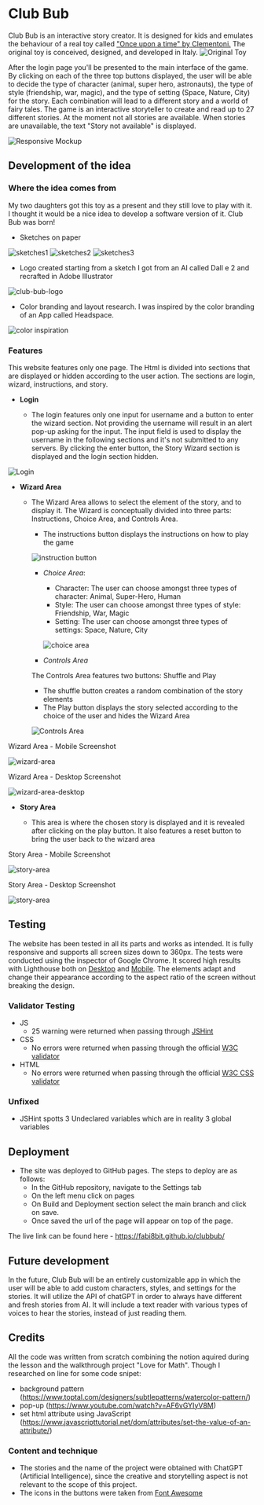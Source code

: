 # Club Bub

Club Bub is an interactive story creator. It is designed for kids and emulates the behaviour of a real toy called ["Once upon a time" by Clementoni.](https://en.clementoni.com/collections/the-best-loved/products/once-upon-a-time) The original toy is conceived, designed, and developed in Italy.
![Original Toy](readme_assets/readme_imgs/clementoni_toy.webp)

After the login page you'll be presented to the main interface of the game. By clicking on each of the three top buttons displayed, the user will be able to decide the type of character (animal, super hero, astronauts), the type of style (friendship, war, magic), and the type of setting (Space, Nature, City) for the story. Each combination will lead to a different story and a world of fairy tales. The game is an interactive storyteller to create and read up to 27 different stories. At the moment not all stories are available. When stories are unavailable, the text "Story not available" is displayed.

![Responsive Mockup](readme_assets/readme_imgs/club-bub_responsive.webp)




## Development of the idea

### Where the idea comes from

My two daughters got this toy as a present and they still love to play with it. I thought it would be a nice idea to develop a software version of it. Club Bub was born!

- Sketches on paper

![sketches1](readme_assets/readme_imgs/button-functionality-sketch.webp)
![sketches2](readme_assets/readme_imgs/wire-sketch-clubbub.webp)
![sketches3](readme_assets/readme_imgs/sketch_functions.webp)

- Logo created starting from a sketch I got from an AI called Dall e 2 and recrafted in Adobe Illustrator

![club-bub-logo](readme_assets/readme_imgs/clubbub-logo-ext.webp)

- Color branding and layout research. I was inspired by the color branding of an App called Headspace.

![color inspiration](readme_assets/readme_imgs/hs_app_scshot.webp)




### Features

This website features only one page. The Html is divided into sections that are displayed or hidden according to the user action. The sections are login, wizard, instructions, and story.

- __Login__

  - The login features only one input for username and a button to enter the wizard section. Not providing the username will result in an alert pop-up asking for the input. The input field is used to display the username in the following sections and it's not submitted to any servers. By clicking the enter button, the Story Wizard section is displayed and the login section hidden.
 
![Login](readme_assets/readme_imgs/mobile_login_ss.webp)

- __Wizard Area__

  - The Wizard Area allows to select the element of the story, and to display it. The Wizard is conceptually divided into three parts: Instructions, Choice Area, and Controls Area. 

    - The instructions button displays the instructions on how to play the game

    ![instruction button](readme_assets/readme_imgs/instructionButton.webp)

    - _Choice Area_:

      - Character: The user can choose amongst three types of character: Animal, Super-Hero, Human
      - Style: The user can choose amongst three types of style: Friendship, War, Magic
      - Setting: The user can choose amongst three types of settings: Space, Nature, City

      ![choice area](readme_assets/readme_imgs/choiceArea.webp)

    - _Controls Area_

    The Controls Area features two buttons: Shuffle and Play
      - The shuffle button creates a random combination of the story elements
      - The Play button displays the story selected according to the choice of the user and hides the Wizard Area

      ![Controls Area](readme_assets/readme_imgs/controlsArea.webp)

Wizard Area - Mobile Screenshot

![wizard-area](readme_assets/readme_imgs/mobile-wizard-ss.webp)

Wizard Area - Desktop Screenshot

![wizard-area-desktop](readme_assets/readme_imgs/wizard-dsktop.webp)



- __Story Area__

  - This area is where the chosen story is displayed and it is revealed after clicking on the play button. It also features a reset button to bring the user back to the wizard area

Story Area - Mobile Screenshot

![story-area](readme_assets/readme_imgs/mobile-story-display.webp)

Story Area - Desktop Screenshot

![story-area](readme_assets/readme_imgs/storyArea-desktop.webp)



## Testing 

The website has been tested in all its parts and works as intended. It is fully responsive and supports all screen sizes down to 360px. The tests were conducted using the inspector of Google Chrome. It scored high results with Lighthouse both on [Desktop](readme_assets/readme_imgs/lighthouse_desktop.webp) and [Mobile](readme_assets/readme_imgs/lighthouse_mobile.webp).
The elements adapt and change their appearance according to the aspect ratio of the screen without breaking the design.




### Validator Testing 

- JS
  - 25 warning were returned when passing through [JSHint](readme_assets/JSHint_warnings.md)
- CSS
  - No errors were returned when passing through the official [W3C validator](readme_assets/test_screenshots/club-bub_w3cJigSaw.png)
- HTML
  - No errors were returned when passing through the official [W3C CSS validator](readme_assets/test_screenshots/club-bub_w3cvalidator.png)

### Unfixed

- JSHint spotts 3 Undeclared variables which are in reality 3 global variables





## Deployment

- The site was deployed to GitHub pages. The steps to deploy are as follows: 
  - In the GitHub repository, navigate to the Settings tab 
  - On the left menu click on pages
  - On Build and Deployment section select the main branch and click on save.
  - Once saved the url of the page will appear on top of the page. 

The live link can be found here - https://fabi8bit.github.io/clubbub/



## Future development
In the future, Club Bub will be an entirely customizable app in which the user will be able to add custom characters, styles, and settings for the stories. It will utilize the API of chatGPT in order to always have different and fresh stories from AI. It will include a text reader with various types of voices to hear the stories, instead of just reading them.

## Credits 

All the code was written from scratch combining the notion aquired during the lesson and the walkthrough project "Love for Math". Though I researched on line for some code snipet:
- background pattern (https://www.toptal.com/designers/subtlepatterns/watercolor-pattern/)
- pop-up (https://www.youtube.com/watch?v=AF6vGYIyV8M)
- set html attribute using JavaScript (https://www.javascripttutorial.net/dom/attributes/set-the-value-of-an-attribute/)



### Content and technique

- The stories and the name of the project were obtained with ChatGPT (Artificial Intelligence), since the creative and storytelling aspect is not relevant to the scope of this project.
- The icons in the buttons were taken from [Font Awesome](https://fontawesome.com/)
